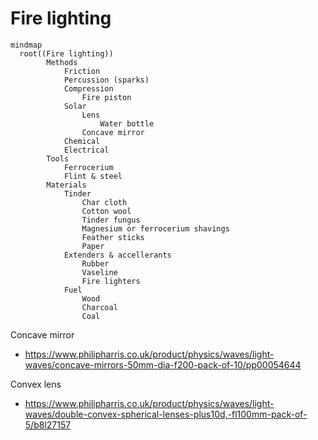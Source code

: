 # Fire lighting

```mermaid
mindmap
  root((Fire lighting))
        Methods
            Friction
            Percussion (sparks)
            Compression
				Fire piston
            Solar
				Lens
					Water bottle
				Concave mirror
            Chemical
            Electrical
        Tools
            Ferrocerium
            Flint & steel
        Materials
            Tinder
                Char cloth
                Cotton wool
                Tinder fungus
                Magnesium or ferrocerium shavings
                Feather sticks
                Paper
            Extenders & accellerants
                Rubber
                Vaseline
                Fire lighters
            Fuel
                Wood
                Charcoal
                Coal
```

Concave mirror
* https://www.philipharris.co.uk/product/physics/waves/light-waves/concave-mirrors-50mm-dia-f200-pack-of-10/pp00054644

Convex lens
* https://www.philipharris.co.uk/product/physics/waves/light-waves/double-convex-spherical-lenses-plus10d,-fl100mm-pack-of-5/b8l27157

